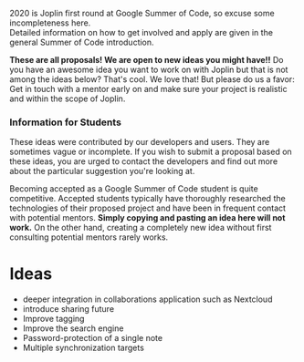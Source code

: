 

2020 is Joplin first round at Google Summer of Code, so excuse some incompleteness here.  
Detailed information on how to get involved and apply are given in the general Summer of Code introduction. 

**These are all proposals! We are open to new ideas you might have!!** Do you have an awesome idea you want to work on with Joplin but that is not among the ideas below? That's cool. We love that! But please do us a favor: Get in touch with a mentor early on and make sure your project is realistic and within the scope of Joplin.

### Information for Students

These ideas were contributed by our developers and users. They are sometimes vague or incomplete. If you wish to submit a proposal based on these ideas, you are urged to contact the developers and find out more about the particular suggestion you're looking at.

Becoming accepted as a Google Summer of Code student is quite competitive. Accepted students typically have thoroughly researched the technologies of their proposed project and have been in frequent contact with potential mentors. **Simply copying and pasting an idea here will not work.** On the other hand, creating a completely new idea without first consulting potential mentors rarely works.

# Ideas

- deeper integration in collaborations application such as Nextcloud
- introduce sharing future
- Improve tagging
- Improve the search engine
- Password-protection of a single note
- Multiple synchronization targets
